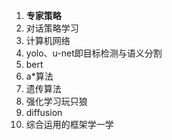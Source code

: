 1. **专家策略**
2. 对话策略学习
3. 计算机网络
4. yolo、u-net即目标检测与语义分割
5. bert
6. a\*算法
7. 遗传算法
8. 强化学习玩只狼
9. diffusion
10. 综合运用的框架学一学